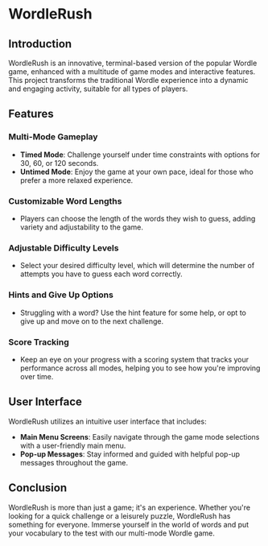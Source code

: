 # WordleRush

## Introduction

WordleRush is an innovative, terminal-based version of the popular Wordle game, enhanced with a multitude of game modes and interactive features. This project transforms the traditional Wordle experience into a dynamic and engaging activity, suitable for all types of players.

## Features

### Multi-Mode Gameplay

- **Timed Mode**: Challenge yourself under time constraints with options for 30, 60, or 120 seconds.
- **Untimed Mode**: Enjoy the game at your own pace, ideal for those who prefer a more relaxed experience.

### Customizable Word Lengths

- Players can choose the length of the words they wish to guess, adding variety and adjustability to the game.

### Adjustable Difficulty Levels

- Select your desired difficulty level, which will determine the number of attempts you have to guess each word correctly.

### Hints and Give Up Options

- Struggling with a word? Use the hint feature for some help, or opt to give up and move on to the next challenge.

### Score Tracking

- Keep an eye on your progress with a scoring system that tracks your performance across all modes, helping you to see how you're improving over time.

## User Interface

WordleRush utilizes an intuitive user interface that includes:

- **Main Menu Screens**: Easily navigate through the game mode selections with a user-friendly main menu.
- **Pop-up Messages**: Stay informed and guided with helpful pop-up messages throughout the game.

## Conclusion

WordleRush is more than just a game; it's an experience. Whether you're looking for a quick challenge or a leisurely puzzle, WordleRush has something for everyone. Immerse yourself in the world of words and put your vocabulary to the test with our multi-mode Wordle game.
